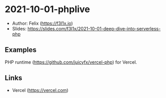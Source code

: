 # 2021-10-01-phplive

- Author: Felix (https://f3l1x.io)
- Slides: https://slides.com/f3l1x/2021-10-01-deep-dive-into-serverless-php

## Examples

PHP runtime (https://github.com/juicyfx/vercel-php) for Vercel.

## Links

- Vercel (https://vercel.com)
